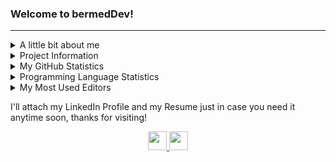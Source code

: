 ### Welcome to bermedDev!

<hr>
<!--Personal Information-->
<details>
  <summary>A little bit about me</summary>  
  <ul>
    <li><p> My name is Fernando J. Bermúdez Medina. I am a junior Software Engineering Undegraduate Student at the <strong> University of Puerto Rico, Mayagüez Campus</strong>.</p></li>
    <li>I am currently working as a <strong>Teaching Assistant</strong> for the <strong>CIIC4020/ICOM4035</strong> course (Data Structures) right here at UPRM</li>
    <li>I am also actively seeking some summer intenships (or Co-Ops if any) that can allow me to increase my skills in the field of Software Engineering and Computer Science.</li>
    <li>I am also very open to collaborate in any projects!</li>
  </ul>
</details>

<!--Projects Table-->
<details>
  <summary>Project Information</summary>
  <ul>
  <li>In this GitHub Profile you will see that I will upload some personal projects, as well as some classwork projects from the courses I'm taking this semester.</li>
  <li>Below is a table showing some projects I am working on that are in development or are ready to go!</li>
    <li>Projects that are marked as <strong>Done</strong> have their repo's available to see in this profile, the one's that are <strong>In Progress</strong> are mostly private, so you'll have to wait a bit more to find out what were developing! So keep checking this profile to see what's changed and feel free to contact me any time!</li>
  </ul>
<table class="tg">
<thead>
  <tr>
    <th class="tg-c3ow">Project</th>
    <th class="tg-c3ow">Progress</th>
    <th class="tg-c3ow">Location</th>
  </tr>
</thead>
<tbody>
  <tr>
    <td class="tg-c3ow">Web App</td>
    <td class="tg-c3ow">In Progress</td>
    <td class="tg-c3ow">Coming Spring 2021 to my GitHub Profile</td>
  </tr>
  <tr>
    <td class="tg-c3ow">Discord Bots</td>
    <td class="tg-c3ow">Done</td>
    <td class="tg-c3ow"><a href="https://github.com/bermed28/bot-discord.git" target="_blank" rel="noopener noreferrer">My Repo</a></td>
  </tr>
  <tr>
    <td class="tg-c3ow">Flappy Bird</td>
    <td class="tg-c3ow">In Progress</td>
    <td class="tg-c3ow"><a href="https://github.com/albertocruz6/Flappy-Bird-Dev_.git" target="_blank" rel="noopener noreferrer">This Repo</a></td>
  </tr>
  <tr>
    <td class="tg-c3ow">Course Repos</td>
    <td class="tg-c3ow">Done (<span style="font-weight:bold">CIIC4010/4020/4030</span>)</td>
    <td class="tg-c3ow"><a href="https://github.com/bermed28" target="_blank" rel="noopener noreferrer">My Profile</a></td>
  </tr>
  <tr>
    <td class="tg-c3ow">Course Labs</td>
    <td class="tg-c3ow">Done</td>
    <td class="tg-c3ow"><a href="https://github.com/bermed28" target="_blank" rel="noopener noreferrer">My Profile</a></td>
  </tr>
</tbody>
</table>

</details>

<!--Some GitHub Embeds-->
<details>
  <summary>My GitHub Statistics</summary>
  <p align="center">
    <img src="https://github-readme-stats.vercel.app/api?username=bermed28&show_icons=true"/>
  </p>
</details>

<details>
  <summary>Programming Language Statistics</summary>
  <p align="center">
    <img src="https://github-readme-stats.vercel.app/api/top-langs/?username=bermed28&layout=compact"/>
  </p>
</details>

<details>
  <summary>My Most Used Editors</summary>
  <p align="center">
    <img src="https://wakatime.com/share/@bermed28/5e35e06c-44c5-4378-bc20-0263a818dda3.svg" height="400"/>
  </p>
</details>

<!--Social Media + Resume-->
<p>I'll attach my LinkedIn Profile and my Resume just in case you need it anytime soon, thanks for visiting!</p>
<p align="center">
  <a href="https://linkedin.com/in/bermed28"> 
    <img src="https://www.flaticon.com/svg/vstatic/svg/174/174857.svg?token=exp=1613925506~hmac=db25ab5566c109c7fe580c07bbcbcf35" height="30px" width="30px">
  </a>
  <a href="https://drive.google.com/file/d/14iK8WU2k4nNb4yC8TNJCDhk2lC-M3PTt/view?usp=sharing"> 
    <img src="https://icon-library.com/images/resume-icon/resume-icon-3.jpg" height="30px" width="30px">
  </a>
 </p>

</hr>






